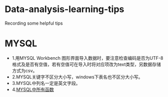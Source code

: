 # Data-analysis-learning-tips
Recording some helpful tips
# MYSQL
* 1.用MYSQL Workbench 图形界面导入数据时，要注意检查编码是否为UTF-8格式及是否有空值，若有空值可在导入时将对应项改为text类型，另数据存储方式为csv。
* 2.MYSQL关键字不区分大小写，windows下表名也不区分大小写。
* 3.MYSQL中列名一定是英文字段。
* 4.[MYSQL中所有函数](https://www.runoob.com/mysql/mysql-functions.html)
